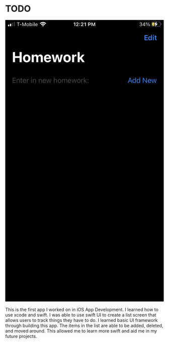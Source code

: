 # TODO
![Alt Text](https://github.com/nsudeeksha/TODO/blob/main/IMG_B3D13C367416-1.jpeg)

This is the first app I worked on in iOS App Development. I learned how to use xcode and swift. I was able to use swift UI to create a list screen that allows users to track things they have to do. I learned basic UI framework through building this app. The items in the list are able to be added, deleted, and moved around. This allowed me to learn more swift and aid me in my future projects. 
